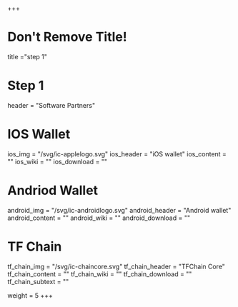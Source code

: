 +++
# Don't Remove Title!
title ="step 1"

# Step 1
header = "Software Partners"

# IOS Wallet
ios_img = "/svg/ic-applelogo.svg"
ios_header = "iOS wallet"
ios_content = ""
ios_wiki = ""
ios_download = ""

# Andriod Wallet
android_img = "/svg/ic-androidlogo.svg"
android_header = "Android wallet"
android_content = ""
android_wiki = ""
android_download = ""

# TF Chain
tf_chain_img = "/svg/ic-chaincore.svg"
tf_chain_header = "TFChain Core"
tf_chain_content = ""
tf_chain_wiki = ""
tf_chain_download = ""
tf_chain_subtext = ""

weight = 5
+++
